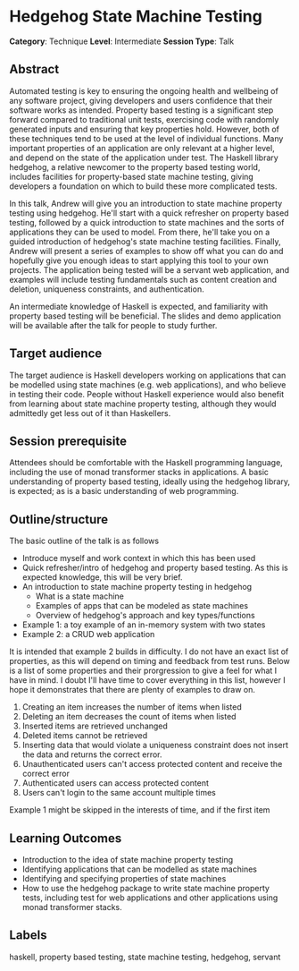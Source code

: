 # Hedgehog State Machine Testing

**Category**: Technique
**Level**: Intermediate
**Session Type**: Talk

## Abstract

Automated testing is key to ensuring the ongoing health and wellbeing of any software project,
giving developers and users confidence that their software works as intended. Property based testing
is a significant step forward compared to traditional unit tests, exercising code with randomly
generated inputs and ensuring that key properties hold. However, both of these techniques tend to be
used at the level of individual functions. Many important properties of an application are only
relevant at a higher level, and depend on the state of the application under test. The Haskell
library hedgehog, a relative newcomer to the property based testing world, includes facilities
for property-based state machine testing, giving developers a foundation on which to build these
more complicated tests.

In this talk, Andrew will give you an introduction to state machine property testing using hedgehog.
He'll start with a quick refresher on property based testing, followed by a quick introduction to
state machines and the sorts of applications they can be used to model. From there, he'll take you
on a guided introduction of hedgehog's state machine testing facilities. Finally, Andrew will
present a series of examples to show off what you can do and hopefully give you enough ideas to
start applying this tool to your own projects. The application being tested will be a servant web
application, and examples will include testing fundamentals such as content creation and deletion,
uniqueness constraints, and authentication.

An intermediate knowledge of Haskell is expected, and familiarity with property based testing will
be beneficial. The slides and demo application will be available after the talk for people to study
further.

## Target audience

The target audience is Haskell developers working on applications that can be modelled using state
machines (e.g. web applications), and who believe in testing their code. People without Haskell
experience would also benefit from learning about state machine property testing, although they
would admittedly get less out of it than Haskellers.

## Session prerequisite

Attendees should be comfortable with the Haskell programming language, including the use of monad
transformer stacks in applications. A basic understanding of property based testing, ideally using the
hedgehog library, is expected; as is a basic understanding of web programming.

## Outline/structure

The basic outline of the talk is as follows

- Introduce myself and work context in which this has been used
- Quick refresher/intro of hedgehog and property based testing. As this is expected knowledge, this
  will be very brief.
- An introduction to state machine property testing in hedgehog
    + What is a state machine
    + Examples of apps that can be modeled as state machines
    + Overview of hedgehog's approach and key types/functions
- Example 1: a toy example of an in-memory system with two states
- Example 2: a CRUD web application

It is intended that example 2 builds in difficulty. I do not have an exact list of properties, as
this will depend on timing and feedback from test runs. Below is a list of some properties and their
prorgression to give a feel for what I have in mind. I doubt I'll have time to cover everything in
this list, however I hope it demonstrates that there are plenty of examples to draw on.

1. Creating an item increases the number of items when listed
1. Deleting an item decreases the count of items when listed
1. Inserted items are retrieved unchanged
1. Deleted items cannot be retrieved
1. Inserting data that would violate a uniqueness constraint does not insert the data and returns
   the correct error.
1. Unauthenticated users can't access protected content and receive the correct error
1. Authenticated users can access protected content
1. Users can't login to the same account multiple times

Example 1 might be skipped in the interests of time, and if the first item 

## Learning Outcomes

- Introduction to the idea of state machine property testing
- Identifying applications that can be modelled as state machines
- Identifying and specifying properties of state machines
- How to use the hedgehog package to write state machine property tests, including test for web
  applications and other applications using monad transformer stacks.

## Labels

haskell, property based testing, state machine testing, hedgehog, servant
